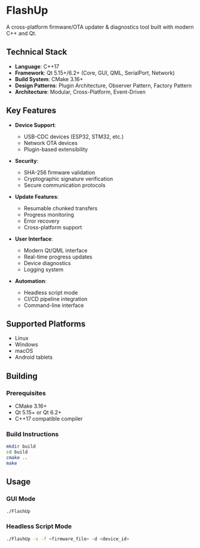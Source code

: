 # FlashUp

A cross-platform firmware/OTA updater & diagnostics tool built with modern C++ and Qt.

## Technical Stack

- **Language**: C++17
- **Framework**: Qt 5.15+/6.2+ (Core, GUI, QML, SerialPort, Network)
- **Build System**: CMake 3.16+
- **Design Patterns**: Plugin Architecture, Observer Pattern, Factory Pattern
- **Architecture**: Modular, Cross-Platform, Event-Driven

## Key Features

- **Device Support**:
  - USB-CDC devices (ESP32, STM32, etc.)
  - Network OTA devices
  - Plugin-based extensibility

- **Security**:
  - SHA-256 firmware validation
  - Cryptographic signature verification
  - Secure communication protocols

- **Update Features**:
  - Resumable chunked transfers
  - Progress monitoring
  - Error recovery
  - Cross-platform support

- **User Interface**:
  - Modern Qt/QML interface
  - Real-time progress updates
  - Device diagnostics
  - Logging system

- **Automation**:
  - Headless script mode
  - CI/CD pipeline integration
  - Command-line interface

## Supported Platforms

- Linux
- Windows
- macOS
- Android tablets

## Building

### Prerequisites

- CMake 3.16+
- Qt 5.15+ or Qt 6.2+
- C++17 compatible compiler

### Build Instructions

```bash
mkdir build
cd build
cmake ..
make
```

## Usage

### GUI Mode

```bash
./FlashUp
```

### Headless Script Mode

```bash
./FlashUp -s -f <firmware_file> -d <device_id>
```